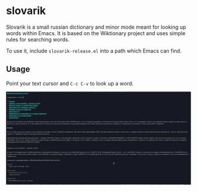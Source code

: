 # slovarik

Slovarik is a small russian dictionary and minor mode meant for looking up words within Emacs.
It is based on the Wiktionary project and uses simple rules for searching words.

To use it, include `slovarik-release.el` into a path which Emacs can find.

## Usage
Point your text cursor and `C-c C-v` to look up a word.

![](slovarik-demo.gif)
